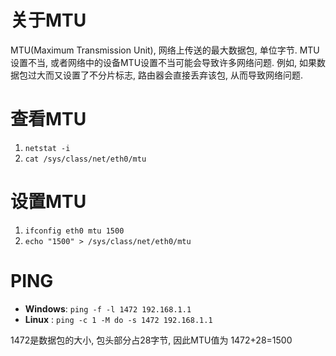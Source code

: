 # 关于MTU
MTU(Maximum Transmission Unit), 网络上传送的最大数据包, 单位字节. MTU设置不当, 或者网络中的设备MTU设置不当可能会导致许多网络问题.
例如, 如果数据包过大而又设置了不分片标志, 路由器会直接丢弃该包, 从而导致网络问题.

# 查看MTU
   1. `netstat -i`
   2. `cat /sys/class/net/eth0/mtu`

# 设置MTU
   1. `ifconfig eth0 mtu 1500`
   2. `echo "1500" > /sys/class/net/eth0/mtu`

# PING
   * **Windows**: `ping -f -l 1472 192.168.1.1`
   * **Linux**  : `ping -c 1 -M do -s 1472 192.168.1.1`

1472是数据包的大小, 包头部分占28字节, 因此MTU值为 1472+28=1500
